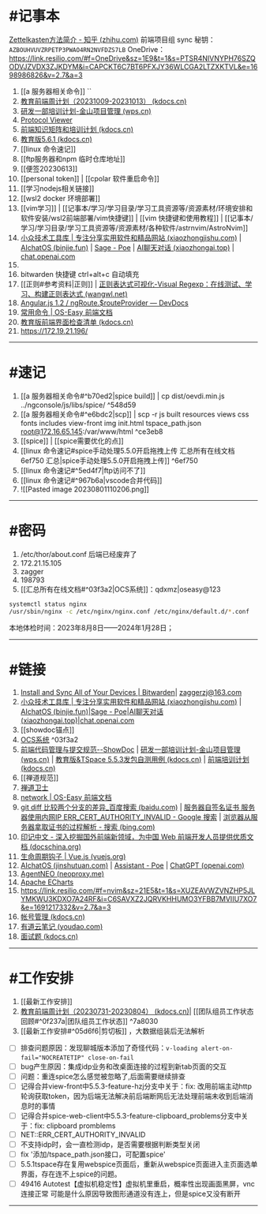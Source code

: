 # #记事本
[Zettelkasten方法简介 - 知乎 (zhihu.com)](https://zhuanlan.zhihu.com/p/299377905)
前端项目组 sync 秘钥： `AZBOUHVUVZRPETP3PWAO4RN2NVFDZS7LB`
OneDrive： https://link.resilio.com/#f=OneDrive&sz=1E9&t=1&s=PTSR4NIVNYPH76SZQODVJZVDX3ZJKDYM&i=CAPCKT6C7BT6PFXJY36WLCGA2LTZXKTVL&e=1698986826&v=2.7&a=3
1. [[a 服务器相关命令]] ``
2. [教育前端周计划（20231009-20231013） (kdocs.cn)](https://www.kdocs.cn/l/cncngxEcagIY)
3. [研发一部培训计划-金山项目管理 (wps.cn)](https://pm.wps.cn/?source=st&position=sidebar&vcl_cli=st&group_id=1769798260#/project/1678873192898797)
4. [Protocol Viewer](https://172.19.21.196/)
5. [前端知识矩阵和培训计划 (kdocs.cn)](https://www.kdocs.cn/l/cma7BWcmSfGk)
6. [教育版5.6.1 (kdocs.cn)](https://www.kdocs.cn/l/cma7BWcmSfGk)
7. [[linux 命令速记]] 
8. [[ftp服务器和npm 临时仓库地址]]
9. [[便签20230613]]
10. [[personal token]] | [[cpolar 软件重启命令]]
11. [[学习nodejs相关链接]]
12. [[wsl2 docker 环境部署]]
13. [[vim学习]] | [[记事本/学习/学习目录/学习工具资源等/资源素材/环境安排和软件安装/wsl2前端部署/vim快捷键]] | [[vim 快捷键和使用教程]] | [[记事本/学习/学习目录/学习工具资源等/资源素材/各种软件/astrnvim/AstroNvim]]
14. [小众技术工具库 | 专注分享实用软件和精品网站 (xiaozhongjishu.com)](https://www.xiaozhongjishu.com/) | [AIchatOS (binjie.fun)](https://c.binjie.fun/#/chat/1689508527219) | [Sage - Poe](https://poe.com/universal_link_page?handle=Sage) | [AI聊天对话 (xiaozhongai.top)](https://www.xiaozhongai.top/?from=xiaozhongjishu) | [chat.openai.com](https://chat.openai.com/)
15. 
16. bitwarden 快捷键 ctrl+alt+c 自动填充
17. [[正则#参考资料|正则]] | [正则表达式可视化-Visual Regexp：在线测试、学习、构建正则表达式 (wangwl.net)](https://wangwl.net/static/projects/visualRegex#source=%5E(%3F%3A%5Ba-z%5D%5Ba-z0-9-%5D*%7C(el%5Ba-z0-9-%5D*%7Cvue%5Ba-z0-9-%5D*)(__%5BA-Za-z0-9-_%5D*)%3F)%24&match=card-item&method=test)
18. [Angular.js 1.2 / ngRoute.$routeProvider — DevDocs](https://devdocs.io/angularjs~1.2/api/ngroute/provider/%24routeprovider)
19. [常用命令 | OS-Easy 前端文档](http://192.168.0.161/fedoc/ngconsole/commands.html#build-%E5%90%8E%E6%8F%90%E4%BA%A4%E5%90%8E%E8%8E%B7%E5%8F%96%E5%8F%98%E6%9B%B4%E5%88%97%E8%A1%A8)
20. [教育版前端界面检查清单 (kdocs.cn)](https://www.kdocs.cn/l/ct9Tc5uo37K1)
21. https://172.19.21.196/
---

# #速记

1. [[a 服务器相关命令#^b70ed2|spice build]] | cp dist/oevdi.min.js ../ngconsole/js/libs/spice/ ^548d59
2. [[a 服务器相关命令#^e6bdc2|scp]] | scp -r js built resources views  css fonts includes view-front img init.html tspace_path.json root@172.16.65.145:/var/www/html ^ce3eb8
3. [[spice]] | [[spice需要优化的点]]
4. [[linux 命令速记#spice手动处理5.5.0开启拖拽上传 汇总所有在线文档 6ef750 汇总|spice手动处理5.5.0开启拖拽上传]] ^6ef750
5. [[linux 命令速记#^5ed4f7|ftp访问不了]]
6. [[linux 命令速记#^967b6a|vscode合并代码]]
7. ![[Pasted image 20230801110206.png]]
---

# #密码

1. /etc/thor/about.conf 后端已经废弃了
2. 172.21.15.105
3. zagger
4. 198793
5. [[汇总所有在线文档#^03f3a2|OCS系统]]：qdxmz|oseasy@123

```bash
systemctl status nginx 
/usr/sbin/nginx -c /etc/nginx/nginx.conf /etc/nginx/default.d/*.conf
```
本地体检时间：2023年8月8日——2024年1月28日；

---

# #链接

1. [Install and Sync All of Your Devices | Bitwarden](https://bitwarden.com/download/)| zaggerzj@163.com
2. [小众技术工具库 | 专注分享实用软件和精品网站 (xiaozhongjishu.com)](https://www.xiaozhongjishu.com/) | [AIchatOS (binjie.fun)](https://c.binjie.fun/#/chat/1689508527219)|[Sage - Poe](https://poe.com/universal_link_page?handle=Sage)|[AI聊天对话 (xiaozhongai.top)](https://www.xiaozhongai.top/?from=xiaozhongjishu)|[chat.openai.com](https://chat.openai.com/)
3. [[showdoc锚点]]
4. [OCS系统](http://119.36.235.229:6688/ocs/home)  ^03f3a2
5. [前端代码管理与提交规范--ShowDoc](http://192.168.0.161:4999/web/#/3/4394) | [研发一部培训计划-金山项目管理 (wps.cn)](https://pm.wps.cn/?source=st&position=sidebar&vcl_cli=st&group_id=1769798260#/project/1678873192898797) | [教育版&TSpace 5.5.3发包自测用例 (kdocs.cn)](https://www.kdocs.cn/l/ccOvn7AceodC) | [前端培训计划 (kdocs.cn)](https://www.kdocs.cn/l/cma7BWcmSfGk)
6. [[禅道规范]]
7. [禅道卫士](http://192.168.0.161:8090/)
8. [network | OS-Easy 前端文档](http://192.168.0.161/fedoc/spice-web-client/network.html#spice-websocket-%E6%B6%88%E6%81%AF%E7%9A%84%E5%A4%84%E7%90%86%E6%B5%81%E7%A8%8B)
9. [git diff 比较两个分支的差异_百度搜索 (baidu.com)](https://www.baidu.com/s?ie=utf-8&f=8&rsv_bp=1&rsv_idx=1&tn=baidu&wd=git%20diff%20%E6%AF%94%E8%BE%83%E4%B8%A4%E4%B8%AA%E5%88%86%E6%94%AF%E7%9A%84%E5%B7%AE%E5%BC%82&fenlei=256&oq=vue2%2520destroy%2520%25E4%25BA%258B%25E4%25BB%25B6&rsv_pq=d47ece080000022b&rsv_t=bb2d4jrThQuUqsx%2FnMtkyCEIXuFDHuXS92rbo718YChcq7L7Los1HI1MISQ&rqlang=cn&rsv_enter=0&rsv_dl=tb&rsv_btype=t&inputT=5303&rsv_sug3=585&rsv_sug1=351&rsv_sug7=100&rsv_sug2=0&rsv_sug4=6023) | [服务器自签名证书 服务器使用内网IP ERR_CERT_AUTHORITY_INVALID - Google 搜索](https://www.google.com/search?q=%E6%9C%8D%E5%8A%A1%E5%99%A8%E8%87%AA%E7%AD%BE%E5%90%8D%E8%AF%81%E4%B9%A6+%E6%9C%8D%E5%8A%A1%E5%99%A8%E4%BD%BF%E7%94%A8%E5%86%85%E7%BD%91IP++ERR_CERT_AUTHORITY_INVALID&sxsrf=AB5stBg8-YmiyLGXJsq8KkMrKu8BLlbSvw:1690428834708&ei=ouXBZPzgKpuy0PEP966YuA4&start=10&sa=N&ved=2ahUKEwj8udeR-q2AAxUbGTQIHXcXBucQ8tMDegQIBBAE&biw=1617&bih=947&dpr=1) | [浏览器从服务器拿取证书的过程解析 - 搜索 (bing.com)](https://www.bing.com/search?q=%E6%B5%8F%E8%A7%88%E5%99%A8%E4%BB%8E%E6%9C%8D%E5%8A%A1%E5%99%A8%E6%8B%BF%E5%8F%96%E8%AF%81%E4%B9%A6%E7%9A%84%E8%BF%87%E7%A8%8B%E8%A7%A3%E6%9E%90&qs=n&form=QBRE&sp=-1&lq=0&pq=%E6%B5%8F%E8%A7%88%E5%99%A8%E4%BB%8E%E6%9C%8D%E5%8A%A1%E5%99%A8%E6%8B%BF%E5%8F%96%E8%AF%81%E4%B9%A6%E7%9A%84%E8%BF%87%E7%A8%8Bjiex&sc=0-18&sk=&cvid=D0693E5347554DFDB69E7F5A84A5E855&ghsh=0&ghacc=0&ghpl=)
10. [印记中文 - 深入挖掘国外前端新领域，为中国 Web 前端开发人员提供优质文档 (docschina.org)](https://docschina.org/)
11. [生命周期钩子 | Vue.js (vuejs.org)](https://cn.vuejs.org/guide/essentials/lifecycle.html)
12. [AIchatOS (jinshutuan.com)](https://chat2.jinshutuan.com/#/chat/1689508495054) | [Assistant - Poe](https://poe.com/Assistant) | [ChatGPT (openai.com)](https://chat.openai.com/)
13. [AgentNEO (neoproxy.me)](https://neoproxy.me/dashboard)
14. [Apache ECharts](https://echarts.apache.org/zh/index.html)
15. https://link.resilio.com/#f=nvim&sz=21E5&t=1&s=XUZEAVWZVNZHP5JLYMKWU3KDXO7A24RF&i=C6SAVXZ2JQRVKHHUMO3YFBB7MVIIU7XO7&e=1691217332&v=2.7&a=3
16. [帐号管理 (kdocs.cn)](https://www.kdocs.cn/view/l/cnNIH5AS1HUn)
17. [有道云笔记 (youdao.com)](https://note.youdao.com/ynoteshare/index.html?id=8a3c4526650ed56dbe2ffaa13a7019a6&type=note&_time=1691377597365)
18. [面试题 (kdocs.cn)](https://www.kdocs.cn/l/crEZEWjfhgxo?from=docs&source=docsWeb&newFile=true&startTime=1695775259983&referer=pc_new__2.0.102__other__kdocs__0)
---

# #工作安排

1. [[最新工作安排]]
2. [教育前端周计划（20230731-20230804） (kdocs.cn)](https://www.kdocs.cn/l/cncngxEcagIY)|  [[团队组员工作状态回顾#^0f237a|团队组员工作状态]] ^7a8030
3. [[最新工作安排#^05d6f6|剪切板]] ，大数据组装后无法解析
* [ ] 排查问题原因：发现聊城版本添加了奇怪代码：`v-loading alert-on-fail="NOCREATETIP" close-on-fail`​​
* [ ] bug产生原因：集成idp业务和改桌面连接的过程到新tab页面的交互
* [ ] 问题：重连spice怎么感觉被忽略了,后面需要继续排查
* [ ] 记得合并view-front中5.5.3-feature-hzj分支中关于：fix: 改用前端主动http轮询获取token，因为后端无法解决前后端断网后无法处理前端未收到后端消息时的事情
* [ ] 记得合并spice-web-client中5.5.3-feature-clipboard_problems分支中关于：fix: clipboard promblems
* [ ] NET::ERR_CERT_AUTHORITY_INVALID
* [ ] 不支持idp时，会一直检测idp，是否需要根据判断类型关闭
* [ ] fix '添加/tspace_path.json接口，可配置spice'
* [ ] 5.5.1tspace存在复用webspice页面后，重新从webspice页面进入主页面选单界面，存在连不上spice的问题。
* [ ] 49416 Autotest【虚拟机稳定性】虚拟机里重启，概率性出现画面黑屏，vnc连接正常 可能是什么原因导致图形通道没有连上，但是spice又没有断开

---
